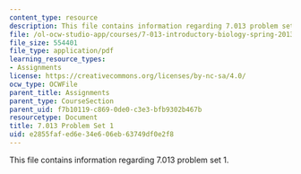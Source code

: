 ```yaml
---
content_type: resource
description: This file contains information regarding 7.013 problem set 1.
file: /ol-ocw-studio-app/courses/7-013-introductory-biology-spring-2013/e2855fafed6e34e606eb63749df0e2f8_MIT7_013S13_Pset_1.pdf
file_size: 554401
file_type: application/pdf
learning_resource_types:
- Assignments
license: https://creativecommons.org/licenses/by-nc-sa/4.0/
ocw_type: OCWFile
parent_title: Assignments
parent_type: CourseSection
parent_uid: f7b10119-c869-0de0-c3e3-bfb9302b467b
resourcetype: Document
title: 7.013 Problem Set 1
uid: e2855faf-ed6e-34e6-06eb-63749df0e2f8
---
```

This file contains information regarding 7.013 problem set 1.